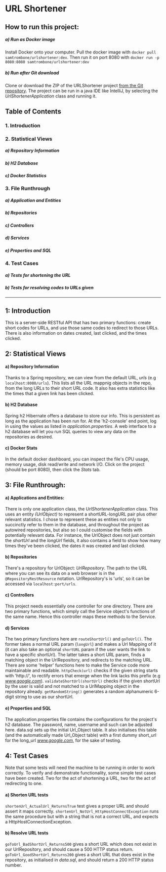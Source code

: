 # URL Shortener
## How to run this project:
##### a) Run as Docker image
Install Docker onto your computer. Pull the docker image with `docker pull samtrombone/urlshortener:dev`. Then run it on port 8080 with `docker run -p 8080:8080 samtrombone/urlshortener:dev`
##### b) Run after Git download
Clone or download the ZIP of the URLShortener project [from the Git repository](https://github.com/sam-o-floinn/URLShortener). The project can be run in a java IDE like IntelliJ, by selecting the *UrlShortenerApplication* class and running it.

## Table of Contents
### 1. Introduction
### 2. Statistical Views
##### a) Repository Information
##### b) H2 Database
##### c) Docker Statistics
### 3. File Runthrough
##### a) Application and Entities
##### b) Repositories
##### c) Controllers
##### d) Services
##### e) Properties and SQL
### 4. Test Cases
##### a) Tests for shortening the URL
##### b) Tests for resolving codes to URLs given

---

## 1: Introduction
This is a server-side RESTful API that has two primary functions: create short codes for URLs, and use those same codes to redirect to those URLs. There is also information on dates created, last clicked, and the times clicked.

## 2: Statistical Views
#### a) Repository Information
Thanks to a Spring repository, we can view from the default URL, *urls* (e.g `localhost:8080/urls`). This lists all the URL mappnig objects in the repo, from the long URLs to their short URL code. It also has extra statistics like the times that a given link has been clicked.
#### b) H2 Database
Spring h2 Hibernate offers a database to store our info. This is persistent as long as the application has been run for. At the 'h2-console' end point, log in using the values as listed in *application.properties*. A web interface to a h2 database will let you run SQL queries to view any data on the repositories as desired.
#### c) Docker Stats
In the default docker dashboard, you can inspect the file's CPU usage, memory usage, disk read/write and network I/O. Click on the project (should be port 8080), then click the *Stats* tab.

## 3: File Runthrough:
#### a) Applications and Entities:
There is only one application class, the *UrlShortenerApplication* class.
This uses an entity *(UrlObject)* to represent a shortURL-longURL pair plus other relevant statistics. I chose to represent these as entities not only to succinctly refer to them in the database, and throughout the project as autowired repositories, but also so I could customise the fields with potentially relevant data. For instance, the UrlObject does not just contain the *shortUrl* and the *longUrl* fields, it also contains a field to show how many times they've been clicked, the dates it was created and last clicked.
#### b) Repositories
There's a repository for UrlObject: *UrlRepository*. The path to the URL where you can see its data on a web browser is in the `@RepositoryRestResource` notation. UrlRepository's is 'urls', so it can be accessed via `localhost:port/urls`.
#### c) Controllers
This project needs essentially one controller for one directory. There are two primary functions, which simply call the Service object's functions of the same name. Hence this controller maps these methods to the Service.
#### d) Services
The two primary functions here are `routeShortUrl()` and `goToUrl()`. The former takes a normal URL param (`longUrl`) and makes a Url Mapping of it (it can also take an optional `shortURL` param if the user wants the link to have a specific shortUrl). The latter takes a short URL param, finds a matching object in the UrlRepository, and redirects to the matching URL.
There are some 'helper' functions here to make the Service code more maintainable and readable. `httpCheck(url)` checks if the given string starts with 'http://', to rectify errors that emerge when the link lacks this prefix (e.g *www.google.com*). `validateShortUrl(shortUrl)` checks if the given shortUrl by the user is valid and not matched to a UrlMapping object in the repository already. `getRandomString()` generates a random alphanumeric 6-digit string to use as our shortUrl.
#### e) Properties and SQL
The application.properties file contains the configurations for the project's h2 database. The password, name, username and such can be adjusted here.
data.sql sets up the initial Url_Object table. It also initialises this table (and the automatically made Url_Object table) with a first dummy short_url for the long_url *www.google.com*, for the sake of testing.

## 4: Test Cases
Note that some tests will need the machine to be running in order to work correctly. 
To verify and demonstrate functionality, some simple test cases have been created. Two for the act of shortening a URL, two for the act of redirecting to one.
#### a) Shorten URL tests
`shortenUrl_ActualUrl_ReturnsTrue` test gives a proper URL and should assert it maps correctly.
`shortenUrl_NotUrl_HttpHostConnectException` runs the same procedure but with a string that is not a correct URL, and expects a HttpHostConnectionException.
#### b) Resolve URL tests
`goToUrl_BadShortUrl_Returns500` gives a short URL which does not exist in our UrlRepository, and should cause a 500 HTTP status return.
`goToUrl_GoodShortUrl_Returns200` gives a short URL that does exist in the repository, as initialised in *data.sql*, and should return a 200 HTTP status number.